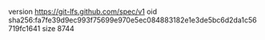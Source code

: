 version https://git-lfs.github.com/spec/v1
oid sha256:fa7fe39d9ec993f75699e970e5ec084883182e1e3de5bc6d2da1c56719fc1641
size 8744
